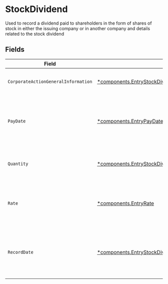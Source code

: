 # StockDividend

Used to record a dividend paid to shareholders in the form of shares of stock in either the issuing company or in another company and details related to the stock dividend


## Fields

| Field                                                                                                                                             | Type                                                                                                                                              | Required                                                                                                                                          | Description                                                                                                                                       | Example                                                                                                                                           |
| ------------------------------------------------------------------------------------------------------------------------------------------------- | ------------------------------------------------------------------------------------------------------------------------------------------------- | ------------------------------------------------------------------------------------------------------------------------------------------------- | ------------------------------------------------------------------------------------------------------------------------------------------------- | ------------------------------------------------------------------------------------------------------------------------------------------------- |
| `CorporateActionGeneralInformation`                                                                                                               | [*components.EntryStockDividendCorporateActionGeneralInformation](../../models/components/entrystockdividendcorporateactiongeneralinformation.md) | :heavy_minus_sign:                                                                                                                                | Common fields for corporate actions                                                                                                               |                                                                                                                                                   |
| `PayDate`                                                                                                                                         | [*components.EntryPayDate](../../models/components/entrypaydate.md)                                                                               | :heavy_minus_sign:                                                                                                                                | The anticipated payment date at the depository                                                                                                    | {<br/>"day": 14,<br/>"month": 5,<br/>"year": 2024<br/>}                                                                                           |
| `Quantity`                                                                                                                                        | [*components.EntryStockDividendQuantity](../../models/components/entrystockdividendquantity.md)                                                   | :heavy_minus_sign:                                                                                                                                | Corresponds to the position's settled quantity                                                                                                    | {<br/>"value": "0.25"<br/>}                                                                                                                       |
| `Rate`                                                                                                                                            | [*components.EntryRate](../../models/components/entryrate.md)                                                                                     | :heavy_minus_sign:                                                                                                                                | The rate at which shares will be disbursed to the shareholder                                                                                     | {<br/>"value": "0.25"<br/>}                                                                                                                       |
| `RecordDate`                                                                                                                                      | [*components.EntryStockDividendRecordDate](../../models/components/entrystockdividendrecorddate.md)                                               | :heavy_minus_sign:                                                                                                                                | The date on which positions are recorded in order to calculate entitlement                                                                        | {<br/>"day": 14,<br/>"month": 5,<br/>"year": 2024<br/>}                                                                                           |